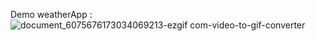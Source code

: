 Demo weatherApp :
![document_6075676173034069213-ezgif com-video-to-gif-converter](https://github.com/user-attachments/assets/9c4c2563-8c20-439a-aca1-f9ccfecc7128)
